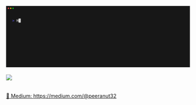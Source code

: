 <div align="center">
    <a href="https://github.com/momepp/momepp/blob/main/vhs.tape">
        <img src="https://github.com/MomePP/MomePP/blob/main/momepp-info.gif"
    </a>
</div>
</br>
<div align="left">
<a href="https://github.com/momepp/momepp">
    <img src="https://github-readme-stats.vercel.app/api?username=momepp&show_icons=true&count_private=true&theme=dark"
</a>
</div>

</br>

📕 Medium: https://medium.com/@peeranut32

<!--
**MomePP/momepp** is a ✨ _special_ ✨ repository because its `README.md` (this file) appears on your GitHub profile.

Here are some ideas to get you started:

- 🔭 I’m currently working on ...
- 🌱 I’m currently learning ...
- 👯 I’m looking to collaborate on ...
- 🤔 I’m looking for help with ...
- 💬 Ask me about ...
- 📫 How to reach me: ...
- 😄 Pronouns: ...
- ⚡ Fun fact: ...
-->
